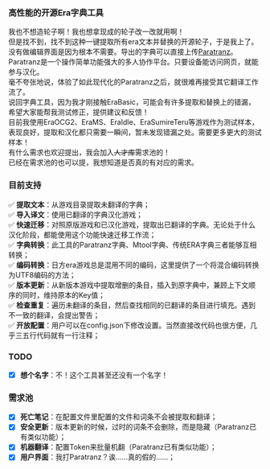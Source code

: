 ### 高性能的开源Era字典工具
我也不想造轮子啊！我也想拿现成的轮子改一改就用啊！  
但是找不到，找不到这种一键提取所有era文本并替换的开源轮子，于是我上了。  
没有做编辑界面是因为根本不需要。导出的字典可以直接上传[Paratranz](https://paratranz.cn/)。  
Paratranz是一个操作简单功能强大的多人协作平台。只要设备能访问网页，就能参与汉化。  
毫不夸张地说，体验了如此现代化的Paratranz之后，就很难再接受其它翻译工作流了。  
说回字典工具，因为我才刚接触EraBasic，可能会有许多提取和替换上的错漏，希望大家能帮我测试修正，提供建议和反馈！  
目前我使用EraOCG2、EraMS、EraIdle、EraSumireTeru等游戏作为测试样本，表现良好，提取和汉化都只需要一瞬间，暂未发现错漏之处。需要更多更大的测试样本！  
有什么需求也欢迎提出，我会加入~~人才库~~需求池的！  
已经在需求池的也可以提，我想知道是否真的有对应的需求。  
### 目前支持
✅ **提取文本**：从游戏目录提取未翻译的字典；  
✅ **导入译文**：使用已翻译的字典汉化游戏；  
✅ **快速迁移**：对照原版游戏和已汉化游戏，提取出已翻译的字典。无论处于什么汉化阶段，都能使用这个功能快速迁移工作流；  
✅ **字典转换**：此工具的Paratranz字典、Mtool字典、传统ERA字典三者能够互相转换；  
✅ **编码转换**：日方era游戏总是混用不同的编码，这里提供了一个将混合编码转换为UTF8编码的方法；  
✅ **版本更新**：从新版本游戏中提取增删的条目，插入到原字典中，兼顾上下文顺序的同时，维持原本的Key值；  
✅ **检查重复**：遍历未翻译的条目，然后查找相同的已翻译的条目进行填充。遇到不一致的翻译，会提出警告；   
✅ **开放配置**：用户可以在config.json下修改设置。当然直接改代码也很方便，几乎三五行代码就有一行注释；  
### TODO
- [x] **想个名字**：不！这个工具甚至还没有一个名字！
### 需求池
- [x] **死亡笔记**：在配置文件里配置的文件和词条不会被提取和翻译；
- [x] **安全更新**：版本更新的时候，过时的词条不会删除，而是隐藏（Paratranz已有类似功能）；
- [x] **机器翻译**：配置Token来批量机翻（Paratranz已有类似功能）；
- [x] **用户界面**：我打Paratranz？诶……真的假的……；
